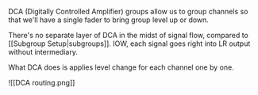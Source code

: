 DCA (Digitally Controlled Amplifier) groups allow us to group channels so that we'll have a single fader to bring group level up or down.

There's no separate layer of DCA in the midst of signal flow, compared to [[Subgroup Setup|subgroups]]. IOW, each signal goes right into LR output without intermediary.

What DCA does is applies level change for each channel one by one.

![[DCA routing.png]]